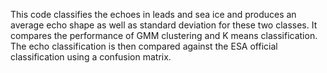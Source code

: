 This code classifies the echoes in leads and sea ice and produces an average echo shape as well as standard deviation for these two classes. 
It compares the performance of GMM clustering and K means classification.
The echo classification is then compared against the ESA official classification using a confusion matrix.
